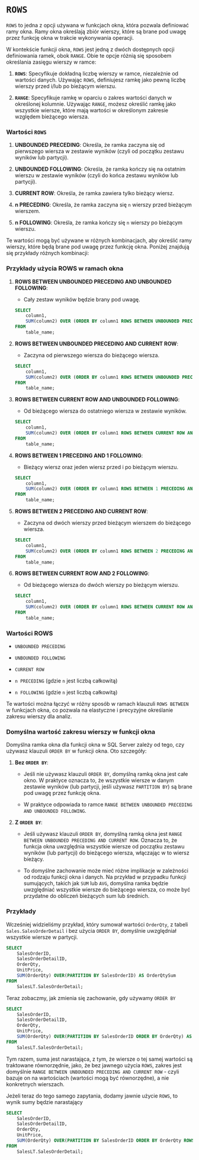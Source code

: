 #  `ROWS`



`ROWS` to jedna z opcji używana w funkcjach okna, która pozwala definiować ramy okna. Ramy okna określają zbiór wierszy, które są brane pod uwagę przez funkcję okna w trakcie wykonywania operacji. 



W kontekście funkcji okna, `ROWS` jest jedną z dwóch dostępnych opcji definiowania ramek, obok `RANGE`. Obie te opcje różnią się sposobem określania zasięgu wierszy w ramce:



1. **`ROWS`**: Specyfikuje dokładną liczbę wierszy w ramce, niezależnie od wartości danych. Używając `ROWS`, definiujesz ramkę jako pewną liczbę wierszy przed i/lub po bieżącym wierszu.



2. **`RANGE`**: Specyfikuje ramkę w oparciu o zakres wartości danych w określonej kolumnie. Używając `RANGE`, możesz określić ramkę jako wszystkie wiersze, które mają wartości w określonym zakresie względem bieżącego wiersza.





### Wartości `ROWS`



1. **UNBOUNDED PRECEDING**: Określa, że ramka zaczyna się od pierwszego wiersza w zestawie wyników (czyli od początku zestawu wyników lub partycji).



2. **UNBOUNDED FOLLOWING**: Określa, że ramka kończy się na ostatnim wierszu w zestawie wyników (czyli do końca zestawu wyników lub partycji).



3. **CURRENT ROW**: Określa, że ramka zawiera tylko bieżący wiersz.



4. **n PRECEDING**: Określa, że ramka zaczyna się `n` wierszy przed bieżącym wierszem.



5. **n FOLLOWING**: Określa, że ramka kończy się `n` wierszy po bieżącym wierszu.



Te wartości mogą być używane w różnych kombinacjach, aby określić ramy wierszy, które będą brane pod uwagę przez funkcję okna. Poniżej znajdują się przykłady różnych kombinacji:



### Przykłady użycia ROWS w ramach okna



1. **ROWS BETWEEN UNBOUNDED PRECEDING AND UNBOUNDED FOLLOWING**:

   - Cały zestaw wyników będzie brany pod uwagę.



   ```sql
   SELECT
       column1,
       SUM(column2) OVER (ORDER BY column1 ROWS BETWEEN UNBOUNDED PRECEDING AND UNBOUNDED FOLLOWING) AS sum_column2
   FROM
       table_name;
   ```



2. **ROWS BETWEEN UNBOUNDED PRECEDING AND CURRENT ROW**:

   - Zaczyna od pierwszego wiersza do bieżącego wiersza.



   ```sql
   SELECT
       column1,
       SUM(column2) OVER (ORDER BY column1 ROWS BETWEEN UNBOUNDED PRECEDING AND CURRENT ROW) AS sum_column2
   FROM
       table_name;
   ```



3. **ROWS BETWEEN CURRENT ROW AND UNBOUNDED FOLLOWING**:

   - Od bieżącego wiersza do ostatniego wiersza w zestawie wyników.



   ```sql
   SELECT
       column1,
       SUM(column2) OVER (ORDER BY column1 ROWS BETWEEN CURRENT ROW AND UNBOUNDED FOLLOWING) AS sum_column2
   FROM
       table_name;
   ```



4. **ROWS BETWEEN 1 PRECEDING AND 1 FOLLOWING**:

   - Bieżący wiersz oraz jeden wiersz przed i po bieżącym wierszu.



   ```sql
   SELECT
       column1,
       SUM(column2) OVER (ORDER BY column1 ROWS BETWEEN 1 PRECEDING AND 1 FOLLOWING) AS sum_column2
   FROM
       table_name;
   ```



5. **ROWS BETWEEN 2 PRECEDING AND CURRENT ROW**:

   - Zaczyna od dwóch wierszy przed bieżącym wierszem do bieżącego wiersza.



   ```sql
   SELECT
       column1,
       SUM(column2) OVER (ORDER BY column1 ROWS BETWEEN 2 PRECEDING AND CURRENT ROW) AS sum_column2
   FROM
       table_name;
   ```



6. **ROWS BETWEEN CURRENT ROW AND 2 FOLLOWING**:

   - Od bieżącego wiersza do dwóch wierszy po bieżącym wierszu.



   ```sql
   SELECT
       column1,
       SUM(column2) OVER (ORDER BY column1 ROWS BETWEEN CURRENT ROW AND 2 FOLLOWING) AS sum_column2
   FROM
       table_name;
   ```



### Wartości ROWS



- `UNBOUNDED PRECEDING`

- `UNBOUNDED FOLLOWING`

- `CURRENT ROW`

- `n PRECEDING` (gdzie `n` jest liczbą całkowitą)

- `n FOLLOWING` (gdzie `n` jest liczbą całkowitą)



Te wartości można łączyć w różny sposób w ramach klauzuli `ROWS BETWEEN` w funkcjach okna, co pozwala na elastyczne i precyzyjne określanie zakresu wierszy dla analiz.





### Domyślna wartość zakresu wierszy w funkcji okna



Domyślna ramka okna dla funkcji okna w SQL Server zależy od tego, czy używasz klauzuli `ORDER BY` w funkcji okna. Oto szczegóły:



1. **Bez `ORDER BY`**:

   - Jeśli nie używasz klauzuli `ORDER BY`, domyślną ramką okna jest całe okno. W praktyce oznacza to, że wszystkie wiersze w danym zestawie wyników (lub partycji, jeśli używasz `PARTITION BY`) są brane pod uwagę przez funkcję okna.

   - W praktyce odpowiada to ramce `RANGE BETWEEN UNBOUNDED PRECEDING AND UNBOUNDED FOLLOWING`.



2. **Z `ORDER BY`**:

   - Jeśli używasz klauzuli `ORDER BY`, domyślną ramką okna jest `RANGE BETWEEN UNBOUNDED PRECEDING AND CURRENT ROW`. Oznacza to, że funkcja okna uwzględnia wszystkie wiersze od początku zestawu wyników (lub partycji) do bieżącego wiersza, włączając w to wiersz bieżący.

   - To domyślne zachowanie może mieć różne implikacje w zależności od rodzaju funkcji okna i danych. Na przykład w przypadku funkcji sumujących, takich jak `SUM` lub `AVG`, domyślna ramka będzie uwzględniać wszystkie wiersze do bieżącego wiersza, co może być przydatne do obliczeń bieżących sum lub średnich.



### Przykłady



Wcześniej widzieliśmy przykład, który sumował wartości `OrderQty`, z tabeli `Sales.SalesOrderDetail` i bez użycia `ORDER BY`, domyślnie uwzględniał wszystkie wiersze w partycji. 






```sql
SELECT 
    SalesOrderID,
    SalesOrderDetailID,
    OrderQty,
    UnitPrice,
    SUM(OrderQty) OVER(PARTITION BY SalesOrderID) AS OrderQtySum
FROM
    SalesLT.SalesOrderDetail;
```

Teraz zobaczmy, jak zmienia się zachowanie, gdy używamy `ORDER BY`


```sql
SELECT 
    SalesOrderID,
    SalesOrderDetailID,
    OrderQty,
    UnitPrice,
    SUM(OrderQty) OVER(PARTITION BY SalesOrderID ORDER BY OrderQty) AS OrderQtySum
FROM
    SalesLT.SalesOrderDetail;
```

Tym razem, suma jest narastająca, z tym, że wiersze o tej samej wartości są traktowane równorzędnie, jako, że bez jawnego użycia `ROWS`, zakres jest domyślnie `RANGE BETWEEN UNBOUNDED PRECEDING AND CURRENT ROW` - czyli bazuje on na wartościach (wartości mogą być równorzędne), a nie konkretnych wierszach.



Jeżeli teraz do tego samego zapytania, dodamy jawnie użycie `ROWS`, to wynik sumy będzie narastający




```sql
SELECT 
    SalesOrderID,
    SalesOrderDetailID,
    OrderQty,
    UnitPrice,
    SUM(OrderQty) OVER(PARTITION BY SalesOrderID ORDER BY OrderQty ROWS BETWEEN UNBOUNDED PRECEDING AND CURRENT ROW) AS OrderQtySum
FROM
    SalesLT.SalesOrderDetail;
```
